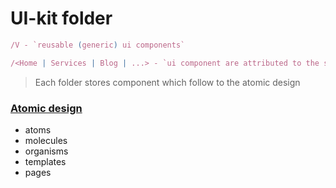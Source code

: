 # UI-kit folder

```typescript
/V - `reusable (generic) ui components`
```

```typescript
/<Home | Services | Blog | ...> - `ui component are attributed to the specific page, but can be reusable`
```

> Each folder stores component which follow to the atomic design

### [Atomic design](https://atomicdesign.bradfrost.com/chapter-2/)

- atoms
- molecules
- organisms
- templates
- pages

